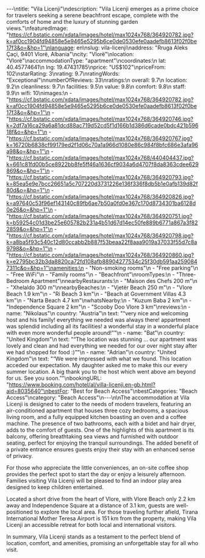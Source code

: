 ---\ntitle: "Vila Licenji"\ndescription: "Vila Licenji emerges as a prime choice for travelers seeking a serene beachfront escape, complete with the comforts of home and the luxury of stunning garden views."\nfeaturedImage: "https://cf.bstatic.com/xdata/images/hotel/max1024x768/364920782.jpg?k=af0cc1904fd94858e5e9465e5295b6ce0de0530efe0aadefb8613f02f0be17f3&o=&hp=1"\nlanguage: en\nslug: vila-licenji\naddress: "Rruga Aleks Çaçi, 9401 Vlorë, Albania"\ncity: "Vlorë"\nlocation: "Vlorë"\naccommodationType: "apartment"\ncoordinates:\n  lat: 40.45774641\n  lng: 19.47431785\nprice: "US$102"\npriceFrom: 102\nstarRating: 3\nrating: 9.7\nratingWords: "Exceptional"\nnumberOfReviews: 33\nratings:\n  overall: 9.7\n  location: 9.2\n  cleanliness: 9.7\n  facilities: 9.5\n  value: 9.8\n  comfort: 9.8\n  staff: 9.9\n  wifi: 10\nimages:\n  - "https://cf.bstatic.com/xdata/images/hotel/max1024x768/364920782.jpg?k=af0cc1904fd94858e5e9465e5295b6ce0de0530efe0aadefb8613f02f0be17f3&o=&hp=1"\n  - "https://cf.bstatic.com/xdata/images/hotel/max1024x768/364920746.jpg?k=2df7a16ca29a6a81dcd88ac719d52cd5f1d166b1d386d6cade0bdc421b59618f&o=&hp=1"\n  - "https://cf.bstatic.com/xdata/images/hotel/max1024x768/364920767.jpg?k=16720b6838cf99179ed2f1d06c70a1a966d1080e86c984f8bfc686e3afa96a98&o=&hp=1"\n  - "https://cf.bstatic.com/xdata/images/hotel/max1024x768/440404437.jpg?k=661c81fd00b5ce8922bb8fe5ff46a1636cf9034a6d4707f8da8363cdee629869&o=&hp=1"\n  - "https://cf.bstatic.com/xdata/images/hotel/max1024x768/364920793.jpg?k=85ea5e9e7bcc26651a5c707220d3731226e136f336f8db5b1e0afb139d82f80d&o=&hp=1"\n  - "https://cf.bstatic.com/xdata/images/hotel/max1024x768/364920826.jpg?k=a97640c53f96ef143140c89fb6ae7b50a0fd0e367c170d8734301ba6128d0e26&o=&hp=1"\n  - "https://cf.bstatic.com/xdata/images/hotel/max1024x768/364920751.jpg?k=b59254c01d3be25e605782b231a4b51d67d14ec50fe889b6771a867a3f822859&o=&hp=1"\n  - "https://cf.bstatic.com/xdata/images/hotel/max1024x768/364920798.jpg?k=a8ba5f93c540c12d80ccabb2b887f53beaa22f8aaa9019a37033f55d7c8a9798&o=&hp=1"\n  - "https://cf.bstatic.com/xdata/images/hotel/max1024x768/364920860.jpg?k=e2795bc32b3da8820ca72fd108afb88904277534c25f30db591aa2590847311c&o=&hp=1"\namenities:\n  - "Non-smoking rooms"\n  - "Free parking"\n  - "Free WiFi"\n  - "Family rooms"\n  - "Beachfront"\nroomTypes:\n  - "Three-Bedroom Apartment"\nnearbyRestaurants:\n  - "Maison des Chefs 200 m"\n  - "Xhelaldo 300 m"\nnearbyBeaches:\n  - "Vjetër Beach 250 m"\n  - "Vlore Beach 1.9 km"\n  - "Ri Beach 3 km"\n  - "Beach at Government Villas 4.3 km"\n  - "Narta Beach 4.7 km"\nwhatsNearby:\n  - "Kuzum Baba 2 km"\n  - "Independence Square 2 km"\n  - "Scooby Doo Vlore 3 km"\nreviews:\n  - name: "Nikolaus"\n    country: "Austria"\n    text: "“very nice and welcoming host and his family!
everything we needed was always there!
appartment was splendid including all its facilities! a wonderful stay in a wonderful place with even more wonderful people around!”"\n  - name: "Bat"\n    country: "United Kingdom"\n    text: "“The location was stunning ... our apartment was lovely and clean and had everything we needed for our over night stay after we had shopped for food :)”"\n  - name: "Adrian"\n    country: "United Kingdom"\n    text: "“We were impressed with what we found. This location acceded our expectation. My daughter asked me to make this our every summer location. A big thank you to the host which went above am beyond for us. See you soon.”"\nbookingURL: "https://www.booking.com/hotel/al/villa-licenji.en-gb.html?aid=8035640"\nbestFor: "Best for Beach Access"\nbestCategories: "Beach Access"\ncategory: "Beach Access"\n---\n\nThe accommodation at Vila Licenji is designed to cater to the needs of modern travelers, featuring an air-conditioned apartment that houses three cozy bedrooms, a spacious living room, and a fully equipped kitchen boasting an oven and a coffee machine. The presence of two bathrooms, each with a bidet and hair dryer, adds to the comfort of guests. One of the highlights of this apartment is its balcony, offering breathtaking sea views and furnished with outdoor seating, perfect for enjoying the tranquil surroundings. The added benefit of a private entrance ensures guests enjoy their stay with an enhanced sense of privacy.

For those who appreciate the little conveniences, an on-site coffee shop provides the perfect spot to start the day or enjoy a leisurely afternoon. Families visiting Vila Licenji will be pleased to find an indoor play area designed to keep children entertained.

Located a short drive from the heart of Vlore, with Vlore Beach only 2.2 km away and Independence Square at a distance of 3.1 km, guests are well-positioned to explore the local area. For those traveling further afield, Tirana International Mother Teresa Airport is 151 km from the property, making Vila Licenji an accessible retreat for both local and international visitors.

In summary, Vila Licenji stands as a testament to the perfect blend of location, comfort, and amenities, promising an unforgettable stay for all who visit.
